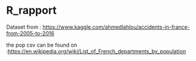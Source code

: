 # R_rapport

Dataset from : https://www.kaggle.com/ahmedlahlou/accidents-in-france-from-2005-to-2016

the pop csv can be found on :https://en.wikipedia.org/wiki/List_of_French_departments_by_population
